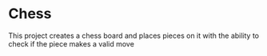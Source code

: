# Chess
This project creates a chess board and places pieces on it with the ability to check if the piece makes a valid move
